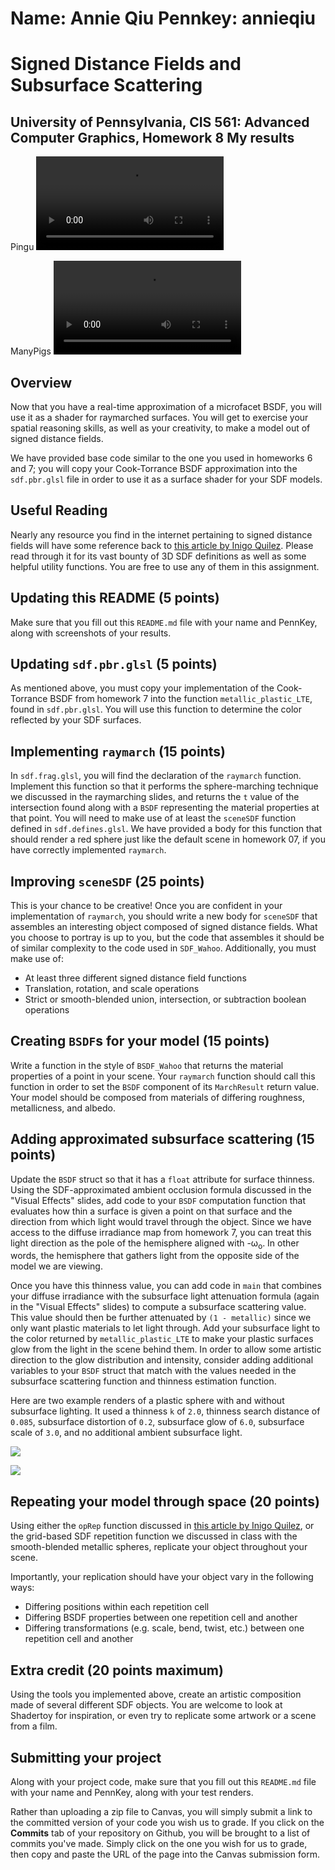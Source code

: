 Name: Annie Qiu
Pennkey: annieqiu
======================
Signed Distance Fields and Subsurface Scattering
======================

**University of Pennsylvania, CIS 561: Advanced Computer Graphics, Homework 8**
My results
------------
Pingu
![](./results/OnePingu.mp4)

ManyPigs
![](./results/ManyPigs.mp4)


Overview
------------
Now that you have a real-time approximation of a microfacet BSDF, you will use
it as a shader for raymarched surfaces. You will get to exercise your spatial
reasoning skills, as well as your creativity, to make a model out of signed
distance fields.

We have provided base code similar to the one you used in homeworks 6 and 7; you
will copy your Cook-Torrance BSDF approximation into the `sdf.pbr.glsl` file
in order to use it as a surface shader for your SDF models.

Useful Reading
---------
Nearly any resource you find in the internet pertaining to signed distance fields
will have some reference back to [this article by Inigo Quilez](https://iquilezles.org/articles/distfunctions/). Please read through it for its vast bounty of 3D SDF definitions as well
as some helpful utility functions. You are free to use any of them in this assignment.


Updating this README (5 points)
-------------
Make sure that you fill out this `README.md` file with your name and PennKey,
along with screenshots of your results.


Updating `sdf.pbr.glsl` (5 points)
--------------
As mentioned above, you must copy your implementation of the Cook-Torrance BSDF
from homework 7 into the function `metallic_plastic_LTE`, found in `sdf.pbr.glsl`.
You will use this function to determine the color reflected by your SDF surfaces.

Implementing `raymarch` (15 points)
----------
In `sdf.frag.glsl`, you will find the declaration of the `raymarch` function.
Implement this function so that it performs the sphere-marching technique we
discussed in the raymarching slides, and returns the `t` value of the intersection
found along with a `BSDF` representing the material properties at that point.
You will need to make use of at least the `sceneSDF` function defined in
`sdf.defines.glsl`. We have provided a body for this function that should
render a red sphere just like the default scene in homework 07, if you have
correctly implemented `raymarch`.

Improving `sceneSDF` (25 points)
----------
This is your chance to be creative! Once you are confident in your implementation
of `raymarch`, you should write
a new body for `sceneSDF` that assembles an interesting object composed of
signed distance fields. What you choose to portray is up to you, but the code
that assembles it should be of similar complexity to the code used in `SDF_Wahoo`.
Additionally, you must make use of:
- At least three different signed distance field functions
- Translation, rotation, and scale operations
- Strict or smooth-blended union, intersection, or subtraction boolean operations


Creating `BSDF`s for your model (15 points)
----------
Write a function in the style of `BSDF_Wahoo` that returns the material
properties of a point in your scene. Your `raymarch` function should call
this function in order to set the `BSDF` component of its `MarchResult` return
value. Your model should be composed from materials of differing roughness, metallicness,
and albedo.

Adding approximated subsurface scattering (15 points)
----------
Update the `BSDF` struct so that it has a `float` attribute for
surface thinness. Using the SDF-approximated ambient occlusion
formula discussed in the "Visual Effects" slides, add code to
your `BSDF` computation function that evaluates how thin a surface
is given a point on that surface and the direction from which light
would travel through the object. Since we have access to the diffuse
irradiance map from homework 7, you can treat this light direction
as the pole of the hemisphere aligned with -&#969;<sub>o</sub>. In
other words, the hemisphere that gathers light from the opposite side of
the model we are viewing.

Once you have this thinness value, you can add code in `main` that
combines your diffuse irradiance with the subsurface light attenuation
formula (again in the "Visual Effects" slides) to compute a subsurface
scattering value. This value should then be further attenuated by `(1 - metallic)`
since we only want plastic materials to let light through. Add your subsurface
light to the color returned by `metallic_plastic_LTE` to make your plastic
surfaces glow from the light in the scene behind them. In order to allow
some artistic direction to the glow distribution and intensity, consider adding
additional variables to your `BSDF` struct that match with the values needed in
the subsurface scattering function and thinness estimation function.

Here are two example renders of a plastic sphere with and without subsurface
lighting. It used a thinness `k` of `2.0`, thinness search distance of `0.085`,
subsurface distortion of `0.2`, subsurface glow of `6.0`, subsurface scale of `3.0`,
and no additional ambient subsurface light.

![](subsurface_yes.png)

![](subsurface_no.png)

Repeating your model through space (20 points)
--------
Using either the `opRep` function discussed in [this article by Inigo Quilez](https://iquilezles.org/articles/distfunctions/), or the grid-based SDF repetition function we discussed in class with the smooth-blended metallic spheres, replicate your object throughout your scene.

Importantly, your replication should have your object vary in the following ways:
- Differing positions within each repetition cell
- Differing BSDF properties between one repetition cell and another
- Differing transformations (e.g. scale, bend, twist, etc.) between one repetition cell and another 


Extra credit (20 points maximum)
-----------
Using the tools you implemented above, create an artistic composition made of several different SDF objects. You are welcome to look at Shadertoy for inspiration, or even try to replicate some artwork or a scene from a film.

Submitting your project
--------------
Along with your project code, make sure that you fill out this `README.md` file
with your name and PennKey, along with your test renders.

Rather than uploading a zip file to Canvas, you will simply submit a link to
the committed version of your code you wish us to grade. If you click on the
__Commits__ tab of your repository on Github, you will be brought to a list of
commits you've made. Simply click on the one you wish for us to grade, then copy
and paste the URL of the page into the Canvas submission form.
